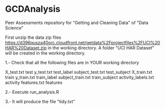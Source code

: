 GCDAnalysis
===========

Peer Assessments repository for "Getting and Cleaning Data" of "Data Science"

First unzip the data zip files https://d396qusza40orc.cloudfront.net/getdata%2Fprojectfiles%2FUCI%20HAR%20Dataset.zip in the working directory. A folder "UCI HAR Dataset" will be created in the working directory.

1.- Check that all the following files are in YOUR working directory

X_test.txt test y_test.txt test_label subject_test.txt test_subject X_train.txt train y_train.txt train_label subject_train.txt train_subject activity_labels.txt activity features.txt features

2.- Execute run_analysis.R

3.- It will produce the file "tidy.txt"
